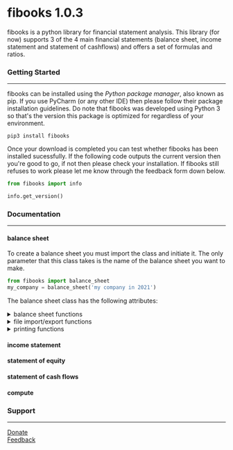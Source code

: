 # fibooks 1.0.3
fibooks is a python library for financial statement analysis. This library (for now) supports 3 of the 4 main financial statements (balance sheet, income statement and statement of cashflows) and offers a set of formulas and ratios. 
### Getting Started
---
fibooks can be installed using the *Python package manager*, also known as pip. If you use PyCharm (or any other IDE) then please follow their package installation guidelines. Do note that fibooks was developed using Python 3 so that's the version this package is optimized for regardless of your environment.
``` shell
pip3 install fibooks
```
Once your download is completed you can test whether fibooks has been installed sucessfully. If the following code outputs the current version then you're good to go, if not then please check your installation. If fibooks still refuses to work please let me know through the feedback form down below.
``` python
from fibooks import info

info.get_version()
```
### Documentation
---
#### balance sheet
To create a balance sheet you must import the class and initiate it. The only parameter that this class takes is the name of the balance sheet you want to make.

``` python
from fibooks import balance_sheet
my_company = balance_sheet('my company in 2021')
```
The balance sheet class has the following attributes:
<details>
<summary>
balance sheet functions
</summary>
<ul>
  <li>check_identity(): Checks balance sheet identity. Takes no parameters, returns boolean value</li>
  <li>get_assets(): Gets the total value of assets. Takes no parameters, returns rounded float value.</li> 
  <li>get_current_assets(): Gets the total value of assets. Takes no parameters, returns rounded float value.</li>  
  <li>get_longterm_assets(): Gets the total value of longterm assets. Takes no parameters, returns rounded float value.</li>  
  <li>get_equity(): Gets the total value of equity. Takes no parameters, returns rounded float value.</li>  
  <li>get_liabilities(): Gets the total value of liabilities. Takes no parameters, returns rounded float value.</li>    
  <li>get_current_liabilities(): Gets the total value of current liabilities. Takes no parameters, returns rounded float value. </li>
  <li>get_longterm_assets(): Gets the total value of longterm liabilities. Takes no parameters, returns rounded float value.</li>
  <li>get_field(field): Gets the value of a specific. Takes fieldname as parameter, returns field value.</li>
  <li>add_current_asset(field, value): Adds current asset to the balance sheet. Takes fieldname and value as parameter, returns nothing.</li>
  <li>add_longterm_asset(field, value): Adds longterm asset to the balance sheet. Takes fieldname and value as parameter, returns nothing.</li>
  <li>add_current_liability(field, value): Adds current liability to the balance sheet. Takes fieldname and value as parameter, returns nothing.</li>
  <li>add_longterm_liability(field, value): Adds longterm liability to the balance sheet. Takes fieldname and value as parameter, returns nothing.</li>
  <li>add_equity(field, value): Adds equity to the balance sheet. Takes fieldname and value as parameter, returns nothing.</li>
  <li>delete_current_asset(field): deletes current asset to the balance sheet. Takes fieldname as parameter, returns nothing.</li>
  <li>delete_longterm_asset(field): deletes longterm asset to the balance sheet. Takes fieldname as parameter, returns nothing.</li>
  <li>empty(): Clears the current balance sheet. Takes no parameters, returns nothing.</li>
  <li>make(): Creates the current balance sheet based on the previously given instructions. Takes no parameters, returns nothing.</li>
</ul>
</details>  
  
<details>
<summary>
file import/export functions
</summary>
<h1>test</h1>
    
</details>
<details>
<summary>
printing functions
</summary>
<h1>test</h1>
</details>

#### income statement
#### statement of equity
#### statement of cash flows
#### compute

### Support
---
[Donate](https://paypal.me/timokats)  
[Feedback](mailto:tpakats@gmail.com)
